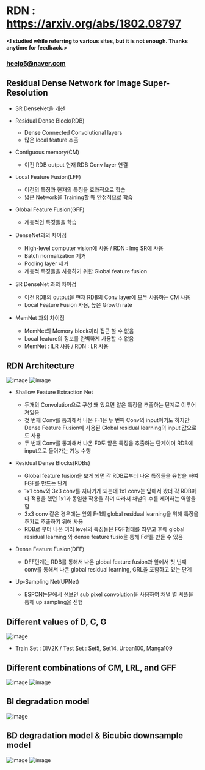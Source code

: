 # RDN : https://arxiv.org/abs/1802.08797

#### <I studied while referring to various sites, but it is not enough. Thanks anytime for feedback.>
### <heejo5@naver.com>

Residual Dense Network for Image Super-Resolution
--------------------------------------------------------------------------

* SR DenseNet을 개선
* Residual Dense Block(RDB)
  * Dense Connected Convolutional layers
  * 많은 local feature 추출
* Contiguous memory(CM)
  * 이전 RDB output 현재 RDB Conv layer 연결
* Local Feature Fusion(LFF) 
  * 이전의 특징과 현재의 특징을 효과적으로 학습
  * 넓은 Network을 Training할 때 안정적으로 학습
* Global Feature Fusion(GFF)
  * 계층적인 특징들을 학습

* DenseNet과의 차이점
  * High-level computer vision에 사용 / RDN : Img SR에 사용
  * Batch normalization 제거 
  * Pooling layer 제거  
  * 계층적 특징들을 사용하기 위한 Global feature fusion
  
* SR DenseNet 과의 차이점
  * 이전 RDB의 output을 현재 RDB의 Conv layer에 모두 사용하는 CM 사용
  * Local Feature Fusion 사용, 높은 Growth rate

* MemNet 과의 차이점
  * MemNet의 Memory block끼리 접근 할 수 없음
  * Local feature의 정보를 완벽하게 사용할 수 없음
  * MemNet : ILR 사용 / RDN : LR 사용
 
RDN Architecture
-----------------
![image](https://user-images.githubusercontent.com/61686244/94661523-221d4300-0342-11eb-8fec-570c89dc9a56.png)
![image](https://user-images.githubusercontent.com/61686244/94662154-f77fba00-0342-11eb-8ab9-70a9f647e37e.png)
 * Shallow Feature Extraction Net
    * 두개의 Convolution으로 구성 돼 있으면 얕은 특징을 추출하는 단계로 이루어져있음
    * 첫 번째 Conv를 통과해서 나온 F-1은 두 번째 Conv의 input이기도 하지만 Dense Feature Fusion에 사용된 Global residual learning의 input 값으로도 사용
    * 두 번째 Conv를 통과해서 나온 F0도 얕은 특징을 추출하는 단계이며 RDB에 input으로 들어가는 기능 수행

* Residual Dense Blocks(RDBs)
  * Global feature fusion을 보게 되면 각 RDB로부터 나온 특징들을 융합을 하여 FGF를 만드는 단계
  * 1x1 conv와 3x3 conv를 지나가게 되는데 1x1 conv는 앞에서 봤더 각 RDB마다 적용을 했던 1x1과 동일한 작용을 하며 따라서 채널의 수를 제어하는 역할을 함
  * 3x3 conv 같은 경우에는 앞의 F-1의 global residual learning을 위해 특징을 추가로 추출하기 위해 사용
  * RDB로 부터 나온 여러 level의 특징들은 FGF형태를 띄우고 후에 global residual learning 와 dense feature fusio을 통해 Fdf를 만들 수 있음


* Dense Feature Fusion(DFF)
    * DFF단계는 RDB를 통해서 나온 global feature fusion과 앞에서 첫 번째 conv를 통해서 나온 global residual learning, GRL을 포함하고 있는 단계

* Up-Sampling Net(UPNet)
    * ESPCN논문에서 선보인 sub pixel convolution을 사용하여 채널 별 셔플을 통해 up sampling을 진행
    
Different values of D, C, G
---------------------------
![image](https://user-images.githubusercontent.com/61686244/94675231-5e599f00-0354-11eb-9f3f-066b10444706.png)
* Train Set : DIV2K / Test Set : Set5, Set14, Urban100, Manga109 

Different combinations of CM, LRL, and GFF
------------------------------------------
![image](https://user-images.githubusercontent.com/61686244/94675319-7fba8b00-0354-11eb-9b7a-e1310be2542b.png)
![image](https://user-images.githubusercontent.com/61686244/94675337-85b06c00-0354-11eb-81ce-4cd0dd75a257.png)

BI degradation model
--------------------
![image](https://user-images.githubusercontent.com/61686244/94675441-b42e4700-0354-11eb-90aa-e8b86f7bf2ff.png)

BD degradation model & Bicubic downsample model
-----------------------------------------------
![image](https://user-images.githubusercontent.com/61686244/94675517-d1fbac00-0354-11eb-9c7d-62de7c903b45.png)
![image](https://user-images.githubusercontent.com/61686244/94675684-10916680-0355-11eb-9c6c-6b7bd4664f81.png)




